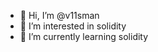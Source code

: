 - 👋 Hi, I’m @v11sman
- 👀 I’m interested in solidity
- 🌱 I’m currently learning solidity


<!---
v11sman/v11sman is a ✨ special ✨ repository because its `README.md` (this file) appears on your GitHub profile.
You can click the Preview link to take a look at your changes.
--->
